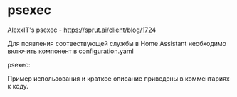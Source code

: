 # psexec
AlexxIT's psexec - https://sprut.ai/client/blog/1724

Для появления соотвествующей службы в Home Assistant необходимо включить компонент в configuration.yaml

psexec:

Пример использования и краткое описание приведены в комментариях к коду.
